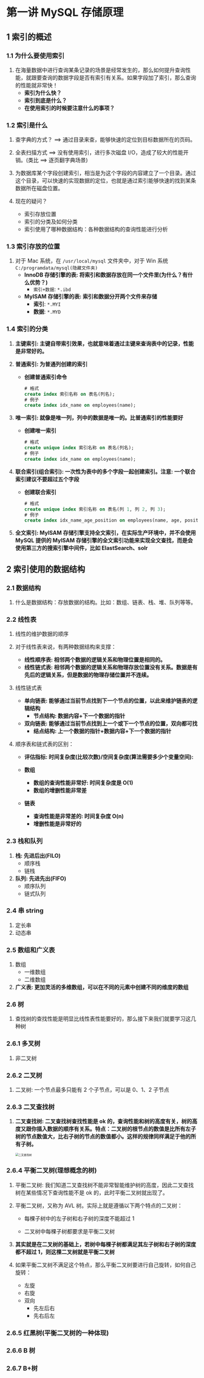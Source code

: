 # 第一讲 MySQL 存储原理

## 1 索引的概述 

### 1.1 为什么要使用索引

1. 在海量数据中进行查询某条记录的场景是经常发生的，那么如何提升查询性能，就跟要查询的数据字段是否有索引有关系。如果字段加了索引，那么查询的性能就非常快！
   - **索引为什么快？**
   - **索引到底是什么？**
   - **在使用索引的时候要注意什么的事项？**

### 1.2 索引是什么

1. 查字典的方式？ ==> 通过目录来查，能够快速的定位到目标数据所在的页码。

2. 全表扫描方式 ==> 没有使用索引，进行多次磁盘 I/O，造成了较大的性能开销。(类比 ==> 逐页翻字典场景)
3. 为数据库某个字段创建索引，相当是为这个字段的内容建立了一个目录。通过这个目录，可以快速的实现数据的定位，也就是通过索引能够快速的找到某条数据所在磁盘位置。
4. 现在的疑问？
   - 索引存放位置
   - 索引的分类及如何分类
   - 索引使用了哪种数据结构：各种数据结构的查询性能进行分析

### 1.3 索引存放的位置

1. 对于 Mac 系统，在 `/usr/local/mysql` 文件夹中，对于 Win 系统 `C:/programdata/mysql(隐藏文件夹)`
   - **InnoDB 存储引擎的表: 将索引和数据存放在同一个文件里(为什么？有什么优势？)**
     - `索引+数据`: `*.ibd`
   - **MyISAM 存储引擎的表: 索引和数据分开两个文件来存储**
     - **索引**: `*.MYI`
     - **数据**: `*.MYD`

### 1.4 索引的分类

1. **主键索引: 主键自带索引效果，也就意味着通过主键来查询表中的记录，性能是非常好的。**

2. **普通索引: 为普通列创建的索引**

   - **创建普通索引命令**

     ```SQL
     # 格式
     create index 索引名称 on 表名(列名);
     # 例子
     create index idx_name on employees(name);
     ```

3. **唯一索引: 就像是唯一列，列中的数据是唯一的。比普通索引的性能要好**

   - **创建唯一索引**

     ```SQL
     # 格式
     create unique index 索引名称 on 表名(列名);
     # 例子
     create index idx_name on employees(name);
     ```

4. **联合索引(组合索引): 一次性为表中的多个字段一起创建索引。注意: 一个联合索引建议不要超过五个字段**

   - **创建联合索引**

     ```SQL
     # 格式
     create unique index 索引名称 on 表名(列 1, 列 2, 列 3);
     # 例子
     create index idx_name_age_position on employees(name, age, position);
     ```

5. **全文索引: MyISAM 存储引擎支持全文索引，在实际生产环境中，并不会使用 MySQL 提供的 MyISAM 存储引擎的全文索引功能来实现全文查找，而是会使用第三方的搜索引擎中间件，比如 ElastSearch、solr**

## 2 索引使用的数据结构

### 2.1 数据结构

1. 什么是数据结构：存放数据的结构。比如：数组、链表、栈、堆、队列等等。

### 2.2 线性表

1. 线性的维护数据的顺序

2. 对于线性表来说，有两种数据结构来支撑：

   - **线性顺序表: 相邻两个数据的逻辑关系和物理位置是相同的。**
   - **线性链式表: 相邻两个数据的逻辑关系和物理存放位置没有关系。数据是有先后的逻辑关系，但是数据的物理存储位置并不连续。**

3. 线性链式表

   - **单向链表: 能够通过当前节点找到下一个节点的位置，以此来维护链表的逻辑结构**
     - **节点结构: 数据内容+下一个数据的指针**
   - **双向链表: 能够通过当前节点找到上一个或下一个节点的位置，双向都可找**
     - **结点结构: 上一个数据的指针+数据内容+下一个数据的指针**

4. 顺序表和链式表的区别：

   - **评估指标: 时间复杂度(比较次数)/空间复杂度(算法需要多少个变量空间):**

   - **数组**
     - **数组的查询性能非常好: 时间复杂度是 O(1)**
     - **数组的增删性能非常差**
   - **链表**
     - **查询性能是非常差的: 时间复杂度 O(n)**
     - **增删性能是非常好的**

### 2.3 栈和队列

1. **栈: 先进后出(FILO)**
   - 顺序栈
   - 链栈
2. **队列: 先进先出(FIFO)**
   - 顺序队列
   - 链式队列

### 2.4 串 string

1. 定长串
2. 动态串

### 2.5 数组和广义表

1. 数组
   - 一维数组
   - 二维数组
2. **广义表: 更加灵活的多维数组，可以在不同的元素中创建不同的维度的数组**

### 2.6 树

1. 查找树的查找性能是明显比线性表性能要好的，那么接下来我们就要学习这几种树

### 2.6.1 多叉树

1. 非二叉树

### 2.6.2 二叉树

1. 二叉树: 一个节点最多只能有 2 个子节点，可以是 0、1、2 子节点

### 2.6.3 二叉查找树

1. **二叉查找树: 二叉查找树查找性能是 ok 的，查询性能和树的高度有关，树的高度又跟你插入数据的顺序有关系。特点：二叉树的根节点的数值是比所有左子树的节点数值大，比右子树的节点的数值都小。这样的规律同样满足于他的所有子树。**

   <img src="https://studentcwz-pic-bed.oss-cn-guangzhou.aliyuncs.com/img/%E4%BA%8C%E5%8F%89%E6%9F%A5%E6%89%BE%E6%A0%91.png" alt="二叉查找树" style="zoom:50%;" />

### 2.6.4 平衡二叉树(理想概念的树)

1. 平衡二叉树: 我们知道二叉查找树不能非常智能维护树的高度，因此二叉查找树在某些情况下查询性能不是 ok 的，此时平衡二叉树就出现了。

2. 平衡二叉树，又称为 AVL 树。实际上就是遵循以下两个特点的二叉树：

   - 每棵子树中的左子树和右子树的深度不能超过 1

   - 二叉树中每棵子树都要求是平衡二叉树

3. **其实就是在二叉树的基础上，若树中每棵子树都满足其左子树和右子树的深度都不超过 1，则这棵二叉树就是平衡二叉树**

4. 如果平衡二叉树不满足这个特点，那么平衡二叉树要进行自己旋转，如何自己旋转：

   - 左旋
   - 右旋
   - 双向
     - 先左后右
     - 先右后左

### 2.6.5 红黑树(平衡二叉树的一种体现)

### 2.6.6 B 树

### 2.6.7 B+树

